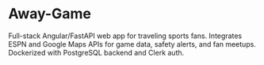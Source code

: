 # Away-Game

Full-stack Angular/FastAPI web app for traveling sports fans. Integrates ESPN and Google Maps APIs for game data, safety alerts, and fan meetups. Dockerized with PostgreSQL backend and Clerk auth.
